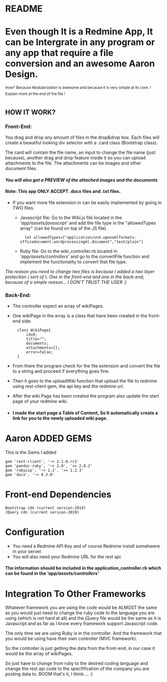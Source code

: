 # README
# Even though It is a Redmine App, It can be Intergrate in any program or any app that require a file conversion and an awesome Aaron Design.

<sup>*How?*</sup> 
<sup>Because Modularization is awesome and because it is very simple at its core. ! Explain more at the end of the file !<sup>
#
## HOW IT WORK?
###  Front-End:

You drag and drop any amount of files in the drop&drop box. Each files will create a beautiful looking div selector with a .card class (Bootstrap class).

The card will contain the file name, an input to change the file name (just because), another drag and drop feature inside it so you can upload attachments to the file. The attachments can be images and other document files. 
#### *You will also get a PREVIEW of the attached images and the documents*

#### Note: This app ONLY ACCEPT  .docx files and .txt files. 
* If you want more file extension in can be easily implemented by going in TWO files.
    * Javascript file: Go to the Wiki.js file located in the *'app/assets/javascript'* and add the file type in the "allowedTypes array" (can be found on top of the JS file).

            let allowedTypes=["application/vnd.openxmlformats-officedocument.wordprocessingml.document","text/plain"]

    * Ruby file: Go to the wiki_controller.rb located in *'app/assets/controllers'* and go to the convertFile function and implement the functionality to convert that file type.

*The reason you need to change two files is because I added a two layer protection ( sort of ). One in the front-end and one in the back-end, because of a simple reason... I DON'T TRUST THE USER  :)*

###  Back-End:
* The controller expect an array of wikiPages.
* One wikiPage in the array is a class that have been created  in the front-end side.

        class WikiPage{
            id=0;
            title="";
            documents;
            attachments=[];
            error=false;
        }

* From there the program check for the file extension and convert the file to a string and proceed if everything goes fine.
* Then it goes to the uploadWiki function that upload the file to redmine using rest-client gem, the api key and the redmine url.
*  After the wiki Page has been created the program also update the start page of your redmine wiki.

* #### I made the start page a Table of Content, So It automatically create a link for you to the newly uploaded wiki page.

# Aaron ADDED GEMS
This is the Gems I added

    gem 'rest-client', '~> 2.1.0.rc1'
    gem 'pandoc-ruby', '~> 2.0', '>= 2.0.2'
    gem 'rubyzip', '~> 1.2', '>= 1.2.3'
    gem 'docx', '~> 0.3.0'

# Front-end Dependencies
    Bootstrap cdn (current version-2019)
    JQuery cdn (current version-2019)

# Configuration
* You need a Redmine API Key and of course Redmine install somehwere in your server.
* You will also need your Redmine URL for the rest api.

#### The information should be included in the application_controller.rb which can be found in the *'app/assets/controllers'*

# Integration To Other Frameworks


Whatever framework you are using the code would be ALMOST the same as you would just need to change the ruby code to the language you are using (which is not hard at all) and the jQuery file would be the same as it is Javascript and as far as I know every framework support Javascript code. 

The only time we are using Ruby is in the controller. And the framework that you would be using have their own controller (MVC framework). 

So the controller is just getting the data from the front-end, in our case it would be the array of wikiPages. 

So just have to change from ruby to the desired coding language and change the rest api code to the specfification of the company you are posting data to. BOOM that's it, I think.... :)